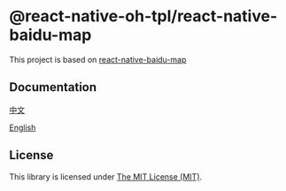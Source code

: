 # @react-native-oh-tpl/react-native-baidu-map
This project is based on   [react-native-baidu-map](https://github.com/lovebing/react-native-baidu-map)
## Documentation
[中文](https://gitee.com/react-native-oh-library/usage-docs/blob/master/zh-cn/react-native-baidu-map.md)

[English](https://gitee.com/react-native-oh-library/usage-docs/blob/master/en/react-native-baidu-map.md)

## License
This library is licensed under [The MIT License (MIT)](https://github.com/react-native-oh-library/react-native-baidu-map/blob/sig/LICENSE).